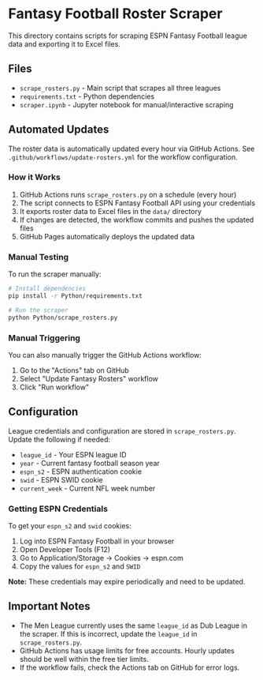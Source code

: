 # Fantasy Football Roster Scraper

This directory contains scripts for scraping ESPN Fantasy Football league data and exporting it to Excel files.

## Files

- `scrape_rosters.py` - Main script that scrapes all three leagues
- `requirements.txt` - Python dependencies
- `scraper.ipynb` - Jupyter notebook for manual/interactive scraping

## Automated Updates

The roster data is automatically updated every hour via GitHub Actions. See `.github/workflows/update-rosters.yml` for the workflow configuration.

### How it Works

1. GitHub Actions runs `scrape_rosters.py` on a schedule (every hour)
2. The script connects to ESPN Fantasy Football API using your credentials
3. It exports roster data to Excel files in the `data/` directory
4. If changes are detected, the workflow commits and pushes the updated files
5. GitHub Pages automatically deploys the updated data

### Manual Testing

To run the scraper manually:

```bash
# Install dependencies
pip install -r Python/requirements.txt

# Run the scraper
python Python/scrape_rosters.py
```

### Manual Triggering

You can also manually trigger the GitHub Actions workflow:
1. Go to the "Actions" tab on GitHub
2. Select "Update Fantasy Rosters" workflow
3. Click "Run workflow"

## Configuration

League credentials and configuration are stored in `scrape_rosters.py`. Update the following if needed:

- `league_id` - Your ESPN league ID
- `year` - Current fantasy football season year
- `espn_s2` - ESPN authentication cookie
- `swid` - ESPN SWID cookie
- `current_week` - Current NFL week number

### Getting ESPN Credentials

To get your `espn_s2` and `swid` cookies:

1. Log into ESPN Fantasy Football in your browser
2. Open Developer Tools (F12)
3. Go to Application/Storage → Cookies → espn.com
4. Copy the values for `espn_s2` and `SWID`

**Note:** These credentials may expire periodically and need to be updated.

## Important Notes

- The Men League currently uses the same `league_id` as Dub League in the scraper. If this is incorrect, update the `league_id` in `scrape_rosters.py`.
- GitHub Actions has usage limits for free accounts. Hourly updates should be well within the free tier limits.
- If the workflow fails, check the Actions tab on GitHub for error logs.
